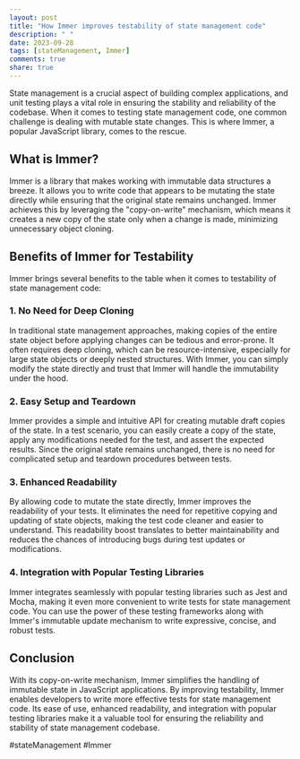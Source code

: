 ```yaml
---
layout: post
title: "How Immer improves testability of state management code"
description: " "
date: 2023-09-28
tags: [stateManagement, Immer]
comments: true
share: true
---
```


State management is a crucial aspect of building complex applications, and unit testing plays a vital role in ensuring the stability and reliability of the codebase. When it comes to testing state management code, one common challenge is dealing with mutable state changes. This is where Immer, a popular JavaScript library, comes to the rescue.

## What is Immer?

Immer is a library that makes working with immutable data structures a breeze. It allows you to write code that appears to be mutating the state directly while ensuring that the original state remains unchanged. Immer achieves this by leveraging the "copy-on-write" mechanism, which means it creates a new copy of the state only when a change is made, minimizing unnecessary object cloning.

## Benefits of Immer for Testability

Immer brings several benefits to the table when it comes to testability of state management code:

### 1. No Need for Deep Cloning

In traditional state management approaches, making copies of the entire state object before applying changes can be tedious and error-prone. It often requires deep cloning, which can be resource-intensive, especially for large state objects or deeply nested structures. With Immer, you can simply modify the state directly and trust that Immer will handle the immutability under the hood.

### 2. Easy Setup and Teardown

Immer provides a simple and intuitive API for creating mutable draft copies of the state. In a test scenario, you can easily create a copy of the state, apply any modifications needed for the test, and assert the expected results. Since the original state remains unchanged, there is no need for complicated setup and teardown procedures between tests.

### 3. Enhanced Readability

By allowing code to mutate the state directly, Immer improves the readability of your tests. It eliminates the need for repetitive copying and updating of state objects, making the test code cleaner and easier to understand. This readability boost translates to better maintainability and reduces the chances of introducing bugs during test updates or modifications.

### 4. Integration with Popular Testing Libraries

Immer integrates seamlessly with popular testing libraries such as Jest and Mocha, making it even more convenient to write tests for state management code. You can use the power of these testing frameworks along with Immer's immutable update mechanism to write expressive, concise, and robust tests.

## Conclusion

With its copy-on-write mechanism, Immer simplifies the handling of immutable state in JavaScript applications. By improving testability, Immer enables developers to write more effective tests for state management code. Its ease of use, enhanced readability, and integration with popular testing libraries make it a valuable tool for ensuring the reliability and stability of state management codebase.

#stateManagement #Immer